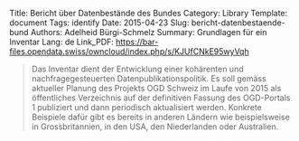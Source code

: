 Title: Bericht über Datenbestände des Bundes
Category: Library
Template: document
Tags: identify
Date: 2015-04-23
Slug: bericht-datenbestaende-bund
Authors: Adelheid Bürgi-Schmelz
Summary: Grundlagen für ein Inventar
Lang: de
Link_PDF: https://bar-files.opendata.swiss/owncloud/index.php/s/KJUfCNkE95wyVqh


> Das Inventar dient der Entwicklung einer kohärenten und nachfragegesteuerten Datenpublikationspolitik. Es soll gemäss aktueller Planung des Projekts OGD Schweiz im Laufe von 2015 als öffentliches Verzeichnis auf der definitiven Fassung des OGD-Portals 1 publiziert und dann periodisch aktualisiert werden. Konkrete Beispiele dafür gibt es bereits in anderen Ländern wie beispielsweise in Grossbritannien, in den USA, den Niederlanden oder Australien.
